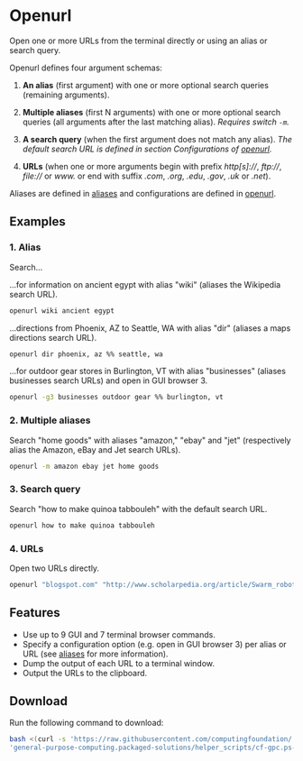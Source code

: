 
# Openurl

Open one or more URLs from the terminal directly or using an alias or search query.

Openurl defines four argument schemas:

1. **An alias** (first argument) with one or more optional search queries (remaining arguments).

2. **Multiple aliases** (first N arguments) with one or more optional search queries (all arguments after the last matching alias). *Requires switch `-m`.*

3. **A search query** (when the first argument does not match any alias). *The default search URL is defined in section Configurations of [openurl](openurl).*

4. **URLs** (when one or more arguments begin with prefix *http[s]://*, *ftp://*, *file://* or *www.* or end with suffix *.com*, *.org*, *.edu*, *.gov*, *.uk* or *.net*).

Aliases are defined in [aliases](aliases) and configurations are defined in [openurl](openurl).

## Examples

### 1. Alias

Search...

...for information on ancient egypt with alias "wiki" (aliases the Wikipedia search URL).

```bash
openurl wiki ancient egypt
```

...directions from Phoenix, AZ to Seattle, WA with alias "dir" (aliases a maps directions search URL).

```bash
openurl dir phoenix, az %% seattle, wa
```

...for outdoor gear stores in Burlington, VT with alias "businesses" (aliases businesses search URLs) and open in GUI browser 3.

```bash
openurl -g3 businesses outdoor gear %% burlington, vt
```

### 2. Multiple aliases

Search "home goods" with aliases "amazon," "ebay" and "jet" (respectively alias the Amazon, eBay and Jet search URLs).

```bash
openurl -m amazon ebay jet home goods
```

### 3. Search query

Search "how to make quinoa tabbouleh" with the default search URL.

```bash
openurl how to make quinoa tabbouleh
```

### 4. URLs

Open two URLs directly.

```bash
openurl "blogspot.com" "http://www.scholarpedia.org/article/Swarm_robotics"
```

## Features

* Use up to 9 GUI and 7 terminal browser commands.
* Specify a configuration option (e.g. open in GUI browser 3) per alias or URL (see [aliases](aliases) for more information).
* Dump the output of each URL to a terminal window.
* Output the URLs to the clipboard.

## Download

Run the following command to download:

```bash
bash <(curl -s 'https://raw.githubusercontent.com/computingfoundation/'\
'general-purpose-computing.packaged-solutions/helper_scripts/cf-gpc.ps-download-openurl.sh')
```

